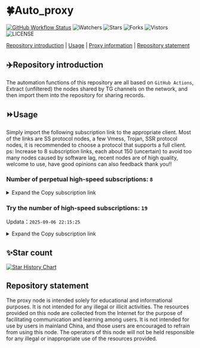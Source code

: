 # 🍀Auto_proxy
[![GitHub Workflow Status](https://img.shields.io/github/actions/workflow/status/PangTouY00/Auto_proxy/main.yml?branch=main)](https://github.com/PangTouY00/Auto_proxy/actions/workflows/main.yml?branch=main) 
![Watchers](https://img.shields.io/github/watchers/w1770946466/Auto_proxy) ![Stars](https://img.shields.io/github/stars/PangTouY00/Auto_proxy) ![Forks](https://img.shields.io/github/forks/w1770946466/Auto_proxy) ![Vistors](https://visitor-badge.laobi.icu/badge?page_id=PangTouY00.Auto_proxy) ![LICENSE](https://img.shields.io/badge/license-CC%20BY--SA%204.0-green.svg)

[Repository introduction](https://github.com/PangTouY00/Auto_proxy#Repositoryintroduction) | [Usage](https://github.com/PangTouY00/Auto_proxy#Usage) | [Proxy information](https://github.com/PangTouY00/Auto_proxy#Proxyinformation) | [Repository statement](https://github.com/PangTouY00/Auto_proxy#Repositorystatement)

## ✈️Repository introduction
The automation functions of this repository are all based on `GitHub Actions`,
Extract (unfiltered) the nodes shared by TG channels on the network, and then import them into the repository for sharing records.

## ⏩Usage
Simply import the following subscription link to the appropriate client. Most of the links are SS protocol nodes, a few Vmess, Trojan, SSR protocol nodes, it is recommended to choose a protocol that supports a full client.
ps: Increase to 8 subscription links, each about 150 (uncertain) to avoid too many nodes caused by software lag, recent nodes are of high quality, welcome to use, have good opinions can also feedback thank you!!

### Number of perpetual high-speed subscriptions: `8`

<details>
  <summary>Expand the Copy subscription link</summary>

  
- [Multiprotocol Base64 encoding](https://raw.githubusercontent.com/PangTouY00/Auto_proxy/main/Long_term_subscription1)
`https://raw.githubusercontent.com/PangTouY00/Auto_proxy/main/Long_term_subscription_num`
`Total number of merge nodes: 317`

- [Multiprotocol Base64 encoding](https://raw.githubusercontent.com/PangTouY00/Auto_proxy/main/Long_term_subscription1)
`https://raw.githubusercontent.com/PangTouY00/Auto_proxy/main/Long_term_subscription1`
`Total number of merge nodes: 40`

- [Multiprotocol Base64 encoding](https://raw.githubusercontent.com/PangTouY00/Auto_proxy/main/Long_term_subscription2)
`https://raw.githubusercontent.com/PangTouY00/Auto_proxy/main/Long_term_subscription2`
`Total number of merge nodes: 40`

- [Multiprotocol Base64 encoding](https://raw.githubusercontent.com/PangTouY00/Auto_proxy/main/Long_term_subscription3)
`https://raw.githubusercontent.com/PangTouY00/Auto_proxy/main/Long_term_subscription3`
`Total number of merge nodes: 40`

- [Multiprotocol Base64 encoding](https://raw.githubusercontent.com/PangTouY00/Auto_proxy/main/Long_term_subscription4)
`https://raw.githubusercontent.com/PangTouY00/Auto_proxy/main/Long_term_subscription4`
`Total number of merge nodes: 40`

- [Multiprotocol Base64 encoding](https://raw.githubusercontent.comPangTouY00/Auto_proxy/main/Long_term_subscription5)
`https://raw.githubusercontent.com/PangTouY00/Auto_proxy/main/Long_term_subscription5`
`Total number of merge nodes: 40`

- [Multiprotocol Base64 encoding](https://raw.githubusercontent.com/PangTouY00/Auto_proxy/main/Long_term_subscription6)
`https://raw.githubusercontent.com/PangTouY00/Auto_proxy/main/Long_term_subscription6`
`Total number of merge nodes: 40`

- [Multiprotocol Base64 encoding](https://raw.githubusercontent.com/PangTouY00/Auto_proxy/main/Long_term_subscription7)
`https://raw.githubusercontent.com/PangTouY00/Auto_proxy/main/Long_term_subscription7`
`Total number of merge nodes: 40`

- [Multiprotocol Base64 encoding](https://raw.githubusercontent.com/PangTouY00/Auto_proxy/main/Long_term_subscription8)
`https://raw.githubusercontent.com/PangTouY00/Auto_proxy/main/Long_term_subscription8`
`Total number of merge nodes: 37`

- [Clash subscription](https://raw.githubusercontent.com/PangTouY00/Auto_proxy/main/Long_term_subscription2.yaml)
`https://raw.githubusercontent.com/PangTouY00/Auto_proxy/main/Long_term_subscription1.yaml`


- [Clash subscription](https://raw.githubusercontent.com/PangTouY00/Auto_proxy/main/Long_term_subscription2.yaml)
`https://raw.githubusercontent.com/PangTouY00/Auto_proxy/main/Long_term_subscription2.yaml`


- [Clash subscription](https://raw.githubusercontent.com/PangTouY00/Auto_proxy/main/Long_term_subscription3.yaml)
`https://raw.githubusercontent.com/PangTouY00/Auto_proxy/main/Long_term_subscription3.yaml`
  
</details>

### Try the number of high-speed subscriptions: `19`
Updata：`2025-09-06 22:15:25`


<details>
  <summary>Expand the Copy subscription link</summary>  





















































































































































































































































































































































































































































































































































































































































































































































































































































































































































































































































































































































































































































































































































































































































































































































































































































































































































































































































































































































































































































































































































































































































































































































































































































































































































































































































































































































































































































































































































































































































































































































































































































































































































































































































































































































































































































































































































































































































































































































































































































































































































































































































































































































































































































































































































































































































































































































































































































































































































































































































































































































































































































































































































































































































































































































































































































































































































































































































































































































































































































































































































































































































































































































































































































































































































































































































































































































































































































































































































































































































































































































































































































































































































































































































































































































































































































































































































































































































































































































































































































































































































































































































































































































































































































































































































































































































































































































































































































































































































































































































































































































































































































































































































































































































































































































































































































































































































































































































































































































































































































































































































































































































































































































































































































































































































































































































































































































































































































































































































































































































































































































































































































































































































































































































































































































































































































































































































































































































































































































































































































































































































































































































































































































































































































































































































































































































































































































































































































































































































































































































































































































































































































































































































































































































































































































































































































































































































































































































































































































































































































































































































































































































































































































































































































































































































































































































































































































































































































































































































































































































































































































































































































































































































































































































































































































































































































































































































































































































































































































































































































































































































































































































































































































































































































































































































































































































































































































































































































































































































































































































































































































































































































































































































































































































































































































































































































































































































































































































































































































































































































































































































































































































































































































































































































































































































































































































































































































































































































































































































































































































































































































































































































































































































































































































































































































































































































































































































































































































































































































































































































































































































































































































































































































































































































































































































































































































































































































































































































































































































































































































































































































































































































































































































































































































































































































































































































































































































































































































































































































































































































































































































































































































































































































































































































































































































































































































































































































































































































































































































































































































































































































































































































































































































































































































































































































>Trial subscription：
`https://dashuai.us/api/v1/client/subscribe?token=8fca46b2b6c24f135b382c3cd622e424`




>Trial subscription：
`https://xiaohuolongjc.top/api/v1/client/subscribe?token=0df36d1575b7a1891eef3027259d2610`




>Trial subscription：
`https://dash.tuzivip01.top/api/v1/client/subscribe?token=84d6e889252539030c8fc48ba81ccecb`




>Trial subscription：
`https://ld88.nxxbbf.com/api/v1/client/subscribe?token=379acba590e9b4cb2cc01063dc3c8df8`




>Trial subscription：
`https://qingyun.zybs.eu.org/api/v1/client/subscribe?token=7a53cbc2c3ebf824dcf95a1d37582a3b`




>Trial subscription：
`https://kingfisher.top/api/v1/client/subscribe?token=92669e35ca577bf789a524d0b55cf903`




>Trial subscription：
`https://go.yueyun.de/api/v1/client/subscribe?token=e93379c40823daa91adba0992caf91b3`




>Trial subscription：
`https://cfvpn.com/api/v1/client/subscribe?token=ccf593ee39600e0d64cdbb2cda3998b4`




>Trial subscription：
`https://nekocloud.xx.kg/api/v1/client/subscribe?token=cd11fb27d5ea51e0a86baf481f72271a`




>Trial subscription：
`https://v2b.zyrhk.top/api/v1/client/subscribe?token=a0ec7678b449a9ee048d586f3d2ce273`




>Trial subscription：
`https://nekocloud.qzz.io/api/v1/client/subscribe?token=05389e3bd2db5dfcc1afe8bd6712b28c`




>Trial subscription：
`https://dl.vfkum.website/api/v1/client/subscribe?token=ab3ede24e01279aecad0be505f752122`




>Trial subscription：
`https://sdvpapi.meytsoyxx.com/api/v1/client/subscribe?token=b7105531df34c4ca1d1ff057a8926a21`




>Trial subscription：
`https://www.eeevpn.com/api/v1/client/subscribe?token=d1634de04a33c143aba30245fd3c4602`




>Trial subscription：
`https://yywhale.com/api/v1/client/subscribe?token=0174d2f2f30d7e9495da6cbb3ed74525`




>Trial subscription：
`http://tinnyrick8888.com/api/v1/client/subscribe?token=cc725ca440a945c39f475c575605b619`




>Trial subscription：
`https://dash.tuzivip02.top/api/v1/client/subscribe?token=d4f608f73e9d8b22932394ccdf6f75da`




>Trial subscription：
`https://dash.tuzivip03.top/api/v1/client/subscribe?token=7788e34e6ba6fb221d64c933517b933a`




>Trial subscription：
`https://ldld.whtjdasha.com/api/v1/client/subscribe?token=f3fbb2a25d68977d0e6f693f762991be`



</details>

## ✨Star count
[![Star History Chart](https://api.star-history.com/svg?repos=PangTouY00/Auto_proxy&type=Date)](https://star-history.com/#w1770946466/Auto_proxy&Date)



## Repository statement
The proxy node is intended solely for educational and informational purposes. It is not intended for any illegal or illicit activities. The resources provided on this node are collected from the Internet for the purpose of facilitating communication and learning among users. It is not intended for use by users in mainland China, and those users are encouraged to refrain from using this node. The operators of this node will not be held responsible for any illegal or inappropriate use of the resources provided.

